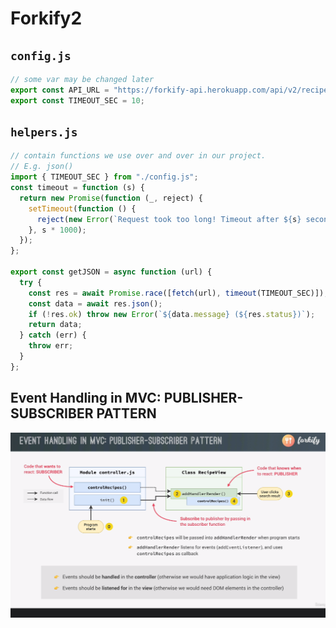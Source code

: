 # Forkify2

## `config.js`

```javascript
// some var may be changed later
export const API_URL = "https://forkify-api.herokuapp.com/api/v2/recipes";
export const TIMEOUT_SEC = 10;
```

## `helpers.js`

```javascript
// contain functions we use over and over in our project.
// E.g. json()
import { TIMEOUT_SEC } from "./config.js";
const timeout = function (s) {
  return new Promise(function (_, reject) {
    setTimeout(function () {
      reject(new Error(`Request took too long! Timeout after ${s} second`));
    }, s * 1000);
  });
};

export const getJSON = async function (url) {
  try {
    const res = await Promise.race([fetch(url), timeout(TIMEOUT_SEC)]);
    const data = await res.json();
    if (!res.ok) throw new Error(`${data.message} (${res.status})`);
    return data;
  } catch (err) {
    throw err;
  }
};
```

## Event Handling in MVC: PUBLISHER-SUBSCRIBER PATTERN

![](img/forkify9.png)
